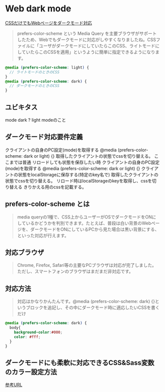 # Web dark mode

[CSSだけでもWebページをダークモード対応](https://note.com/psephopaiktes/n/n878424784a1b)

>prefers-color-scheme という Media Query を主要ブラウザがサポートしたため、Webでもダークモードに対応がしやすくなりましたね。CSSファイルに「ユーザがダークモードにしていたらこのCSS、ライトモードにしていたらこのCSSを適用」というように簡単に指定できるようになります。

```scss
@media (prefers-color-scheme: light) {
  // ライトモードのときのCSS
}
@media (prefers-color-scheme: dark) {
  // ダークモードのときのCSS
}
```

## ユビキタス

mode dark ? light modeのこと

## ダークモード対応要件定義

クライアントの自身のPC設定(mode)を取得する @media (prefers-color-scheme: dark or light) {}
取得したクライアントの状態でcssを切り替える。
ここまでは普通
リロードしても状態を保存したい時
クライアントの自身のPC設定(mode)を取得する @media (prefers-color-scheme: dark or light) {}
クライアントの状態をlocalStorageに保存する(特定のkey名で)
取得したクライアントの状態でcssを切り替える。
リロード時はlocalStorageのkeyを取得し、cssを切り替える
きりかえる用のcssを記載する。

## prefers-color-scheme とは

>media queryの1種で、CSS上からユーザーがOSでダークモードをONにしているかどうかを判別できます。たとえば、普段は白い背景のWebページを、ダークモードをONにしているPCから見た場合は黒い背景にする、といった対応が行えます。

## 対応ブラウザ

> Chrome, Firefox, Safari等の主要なPCブラウザは対応が完了しました。ただし、スマートフォンのブラウザはまだまだ非対応です。

## 対応方法

> 対応はかなりかんたんです。@media (prefers-color-scheme: dark) {}というブロックを追記し、その中にダークモード時に適応したいCSSを書くだけ

```scss
@media (prefers-color-scheme: dark) {
  body{
    background-color:#000;
    color: #fff;
  }
}
```

## ダークモードにも柔軟に対応できるCSS&Sass変数のカラー設定方法

[参考URL](https://higemura.com/blog/programming/dark-mode-css-variables-01)
